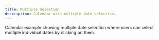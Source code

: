 ```yaml
---
title: Multiple Selection
description: Calendar with multiple date selection.
---
```


Calendar example showing multiple date selection where users can select multiple individual dates by clicking on them.